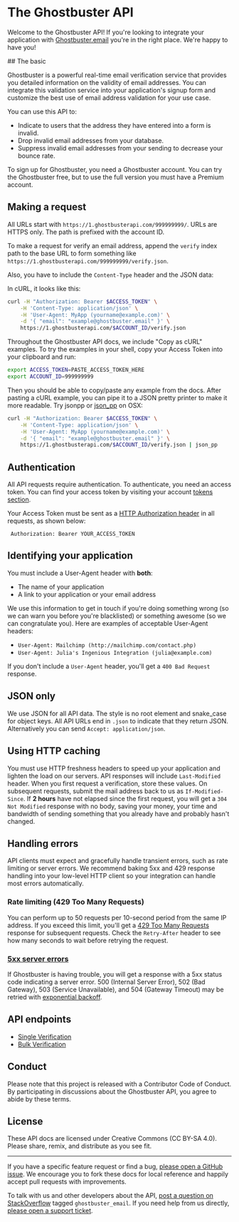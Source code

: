 # The Ghostbuster API

Welcome to the Ghostbuster API! If you're looking to integrate your application with [Ghostbuster.email](https://ghostbuster.email) you're in the right place. We're happy to have you!

## The basic

Ghostbuster is a powerful real-time email verification service that provides you detailed information on the validity of email addresses. You can integrate this validation service into your application's signup form and customize the best use of email address validation for your use case.

You can use this API to:

* Indicate to users that the address they have entered into a form is invalid.
* Drop invalid email addresses from your database.
* Suppress invalid email addresses from your sending to decrease your bounce rate.

To sign up for Ghostbuster, you need a Ghostbuster account. You can try the Ghostbuster free, but to use the full version you must have a Premium account. 


## Making a request

All URLs start with `https://1.ghostbusterapi.com/999999999/`. URLs are HTTPS only. The path is prefixed with the account ID.

To make a request for verify an email address, append the `verify` index path to the base URL to form something like `https://1.ghostbusterapi.com/999999999/verify.json`. 

Also, you have to include the `Content-Type` header and the JSON data:

In cURL, it looks like this:

```bash
curl -H "Authorization: Bearer $ACCESS_TOKEN" \
    -H 'Content-Type: application/json' \
    -H 'User-Agent: MyApp (yourname@example.com)' \
    -d '{ "email": "example@ghostbuster.email" }' \
    https://1.ghostbusterapi.com/$ACCOUNT_ID/verify.json
```

Throughout the Ghostbuster API docs, we include "Copy as cURL" examples. To try the examples in your shell, copy your Access Token into your clipboard and run:

```bash
export ACCESS_TOKEN=PASTE_ACCESS_TOKEN_HERE
export ACCOUNT_ID=999999999
```

Then you should be able to copy/paste any example from the docs. After pasting a cURL example, you can pipe it to a JSON pretty printer to make it more readable. Try jsonpp or [json_pp](https://jmhodges.github.io/jsonpp/) on OSX:

```bash
curl -H "Authorization: Bearer $ACCESS_TOKEN" \
    -H 'Content-Type: application/json' \
    -H 'User-Agent: MyApp (yourname@example.com)' \
    -d '{ "email": "example@ghostbuster.email" }' \
    https://1.ghostbusterapi.com/$ACCOUNT_ID/verify.json | json_pp
```

## Authentication

All API requests require authentication. To authenticate, you need an access token. You can find your access token by visiting your account [tokens section](https://app.ghostbuster.email/tokens).

Your Access Token must be sent as a [HTTP Authorization header](https://developer.mozilla.org/en-US/docs/Web/HTTP/Headers/Authorization) in all requests, as shown below:

     Authorization: Bearer YOUR_ACCESS_TOKEN


## Identifying your application

You must include a User-Agent header with **both**:

* The name of your application
* A link to your application or your email address

We use this information to get in touch if you're doing something wrong (so we can warn you before you're blacklisted) or something awesome (so we can congratulate you). Here are examples of acceptable User-Agent headers:

* `User-Agent: Mailchimp (http://mailchimp.com/contact.php)`
* `User-Agent: Julia's Ingenious Integration (julia@example.com)`

If you don't include a `User-Agent` header, you'll get a `400 Bad Request` response.


## JSON only

We use JSON for all API data. The style is no root element and snake_case for object keys. All API URLs end in `.json` to indicate that they return JSON. Alternatively you can send `Accept: application/json`.


## Using HTTP caching

You must use HTTP freshness headers to speed up your application and lighten the load on our servers. API responses will include `Last-Modified` header. When you first request a verification, store these values. On subsequent requests, submit the mail address back to us as `If-Modified-Since`. If **2 hours** have not elapsed since the first request, you will get a `304 Not Modified` response with no body, saving your money, your time and bandwidth of sending something that you already have and probably hasn't changed.


## Handling errors

API clients must expect and gracefully handle transient errors, such as rate limiting or server errors. We recommend baking 5xx and 429 response handling into your low-level HTTP client so your integration can handle most errors automatically.

### Rate limiting (429 Too Many Requests)

You can perform up to 50 requests per 10-second period from the same IP address. If you exceed this limit, you'll get a [429 Too Many Requests](http://tools.ietf.org/html/draft-nottingham-http-new-status-02#section-4) response for subsequent requests. Check the `Retry-After` header to see how many seconds to wait before retrying the request.

### [5xx server errors](https://en.wikipedia.org/wiki/List_of_HTTP_status_codes#5xx_Server_errors)

If Ghostbuster is having trouble, you will get a response with a 5xx status code indicating a server error. 500 (Internal Server Error), 502 (Bad Gateway), 503 (Service Unavailable), and 504 (Gateway Timeout) may be retried with [exponential backoff](https://en.wikipedia.org/wiki/Exponential_backoff).

## API endpoints

* [Single Verification](https://github.com/ghostbuster-email/docs/blob/main/single-verification.md)
* [Bulk Verification](https://github.com/ghostbuster-email/docs/blob/main/bulk-verification.md)


## Conduct

Please note that this project is released with a Contributor Code of Conduct. By participating in discussions about the Ghostbuster API, you agree to abide by these terms.


## License

These API docs are licensed under Creative Commons (CC BY-SA 4.0). Please share, remix, and distribute as you see fit.

---

If you have a specific feature request or find a bug, [please open a GitHub issue](https://github.com/ghostbuster/api/issues/new). We encourage you to fork these docs for local reference and happily accept pull requests with improvements.

To talk with us and other developers about the API, [post a question on StackOverflow](http://stackoverflow.com/questions/ask) tagged `ghostbuster_email`. If you need help from us directly, [please open a support ticket](https://ghostbuster.email/support).
